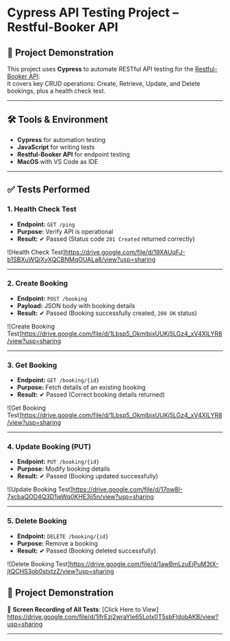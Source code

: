 
# Cypress API Testing Project – Restful-Booker API

## 🎯 Project Demonstration

This project uses **Cypress** to automate RESTful API testing for the [Restful-Booker API](https://restful-booker.herokuapp.com/).  
It covers key CRUD operations: Create, Retrieve, Update, and Delete bookings, plus a health check test.

---

## 🛠 Tools & Environment
- **Cypress** for automation testing  
- **JavaScript** for writing tests  
- **Restful-Booker API** for endpoint testing  
- **MacOS** with VS Code as IDE  

---

## ✅ Tests Performed

### **1. Health Check Test**
- **Endpoint:** `GET /ping`  
- **Purpose:** Verify API is operational  
- **Result:** ✔ Passed (Status code `201 Created` returned correctly)  

![Health Check Test]https://drive.google.com/file/d/19XAUqFJ-b1SBXuWQjXyXQCBNMqOUALa8/view?usp=sharing

---

### **2. Create Booking**
- **Endpoint:** `POST /booking`  
- **Payload:** JSON body with booking details  
- **Result:** ✔ Passed (Booking successfully created, `200 OK` status)  

![Create Booking Test]https://drive.google.com/file/d/1Lbsp5_OkmlbjxUUKj5LGz4_xV4XlLYR8/view?usp=sharing

---

### **3. Get Booking**
- **Endpoint:** `GET /booking/{id}`  
- **Purpose:** Fetch details of an existing booking  
- **Result:** ✔ Passed (Correct booking details returned)  

![Get Booking Test]https://drive.google.com/file/d/1Lbsp5_OkmlbjxUUKj5LGz4_xV4XlLYR8/view?usp=sharing

---

### **4. Update Booking (PUT)**
- **Endpoint:** `PUT /booking/{id}`  
- **Purpose:** Modify booking details  
- **Result:** ✔ Passed (Booking updated successfully)  

![Update Booking Test]https://drive.google.com/file/d/17ow8I-7xcbaQOD4Q3D1jeWq0KHE3ji5n/view?usp=sharing

---

### **5. Delete Booking**
- **Endpoint:** `DELETE /booking/{id}`  
- **Purpose:** Remove a booking  
- **Result:** ✔ Passed (Booking deleted successfully)  

![Delete Booking Test]https://drive.google.com/file/d/1awBmLzuEjPuM3tX-jtQCHS3ob0stxtzZ/view?usp=sharing


## 🎥 Project Demonstration
📌 **Screen Recording of All Tests**: [Click Here to View] https://drive.google.com/file/d/1ifrEzj2wraYle65LoIx0T5sbFldobAKB/view?usp=sharing

---


